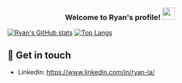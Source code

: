<h3 align="center">
  Welcome to Ryan's profile!
  <img src="https://media.giphy.com/media/hvRJCLFzcasrR4ia7z/giphy.gif" width="28">
</h3>

  
[![Ryan's GitHub stats](https://github-readme-stats.vercel.app/api?username=ryanwla&count_private=true&show_icons=true&hide=stars,issues,contribs)](https://github.com/ryanwla/github-readme-stats)
[![Top Langs](https://github-readme-stats.vercel.app/api/top-langs/?username=anuraghazra&layout=compact)](https://github.com/ryanwla/github-readme-stats)

## 🔗 Get in touch
- LinkedIn: https://www.linkedin.com/in/ryan-la/
